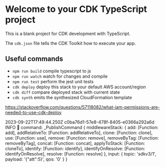# Welcome to your CDK TypeScript project

This is a blank project for CDK development with TypeScript.

The `cdk.json` file tells the CDK Toolkit how to execute your app.

## Useful commands

* `npm run build`   compile typescript to js
* `npm run watch`   watch for changes and compile
* `npm run test`    perform the jest unit tests
* `cdk deploy`      deploy this stack to your default AWS account/region
* `cdk diff`        compare deployed stack with current state
* `cdk synth`       emits the synthesized CloudFormation template


https://stackoverflow.com/questions/57118082/what-iam-permissions-are-needed-to-use-cdk-deploy


2023-09-22T17:49:44.250Z	c0ba76d1-57e8-478f-8405-e0366a292a6d	INFO	🚀 command:  _PublishCommand {
  middlewareStack: {
    add: [Function: add],
    addRelativeTo: [Function: addRelativeTo],
    clone: [Function: clone],
    use: [Function: use],
    remove: [Function: remove],
    removeByTag: [Function: removeByTag],
    concat: [Function: concat],
    applyToStack: [Function: cloneTo],
    identify: [Function: identify],
    identifyOnResolve: [Function: identifyOnResolve],
    resolve: [Function: resolve]
  },
  input: { topic: 'sdkv3/1', payload: '{"att":5}', qos: '0' }
}
